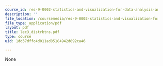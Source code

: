 ```yaml
---
course_id: res-9-0002-statistics-and-visualization-for-data-analysis-and-inference-january-iap-2009
description: ''
file_location: /coursemedia/res-9-0002-statistics-and-visualization-for-data-analysis-and-inference-january-iap-2009/1dd37dffc4d011ad05184942d892ca46_lec3_distrbtns.pdf
file_type: application/pdf
layout: pdf
title: lec3_distrbtns.pdf
type: course
uid: 1dd37dffc4d011ad05184942d892ca46

---
```

None